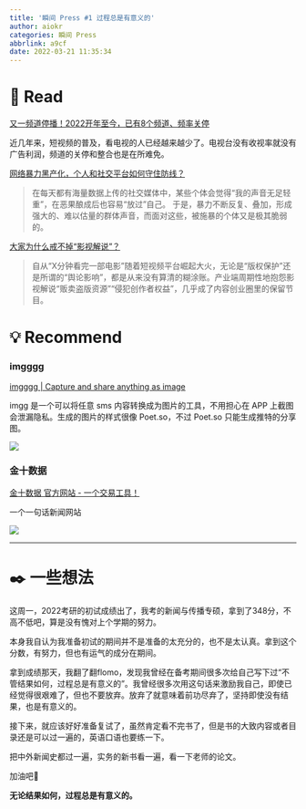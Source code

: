 ```yaml
---
title: '瞬间 Press #1 过程总是有意义的'
author: aiokr
categories: 瞬间 Press
abbrlink: a9cf
date: 2022-03-21 11:35:34
---
```


# 📖 Read

[又一频道停播！2022开年至今，已有8个频道、频率关停](https://mp.weixin.qq.com/s?__biz=MjM5Nzk3MTYxMg==&mid=2650435938&idx=1&sn=a32b8ebaaa7cf92b94c285fa5f9f0568&chksm=bedf029189a88b87ccd383d51448ca04dab11cff1d11a3477392fd4b9000fe65b96df75e3191#rd)

近几年来，短视频的普及，看电视的人已经越来越少了。电视台没有收视率就没有广告利润，频道的关停和整合也是在所难免。

[网络暴力黑产化，个人和社交平台如何守住防线？](https://mp.weixin.qq.com/s?__biz=MzA3MzQ1MzQzNA==&mid=2656984148&idx=1&sn=f741bc7e017783da8b25316880d646b3&chksm=84a42641b3d3af571ece3357bcf61d20ea3ed627625df530e87f54867c9cf4e030ad7de17df1#rd)

> 在每天都有海量数据上传的社交媒体中，某些个体会觉得“我的声音无足轻重”，在恶果酿成后也容易“放过”自己。
于是，暴力不断反复、叠加，形成强大的、难以估量的群体声音，而面对这些，被施暴的个体又是极其脆弱的。
> 

[大家为什么戒不掉“影视解说”？](https://mp.weixin.qq.com/s?__biz=MjM5Nzk3MTYxMg==&mid=2650435751&idx=1&sn=a3b1017ecf85c0e17ab444267ebeb867&chksm=bedf035489a88a423f5afc15fb586cfa65c8e46c2a3e9c0cb8de6e49eb46865d20a0a2ebabd9#rd)

> 自从“X分钟看完一部电影”随着短视频平台崛起大火，无论是“版权保护”还是所谓的“舆论影响”，都是从来没有算清的糊涂账。产业端周期性地抱怨影视解说“贩卖盗版资源”“侵犯创作者权益”，几乎成了内容创业圈里的保留节目。
> 

# 💡 Recommend

### imgggg

[imgggg | Capture and share anything as image](https://imgg.gg/)

imgg 是一个可以将任意 sms 内容转换成为图片的工具，不用担心在 APP 上截图会泄漏隐私。生成的图片的样式很像 Poet.so，不过 Poet.so 只能生成推特的分享图。

![](imgur.lzmun.com/picgo/after2022/imggggg-export-2.png_itp)

### 金十数据

[金十数据 官方网站 - 一个交易工具！](https://www.jin10.com/)

一个一句话新闻网站

![](imgur.lzmun.com/picgo/after2022/Untitled.png_itp)

---

# ✒️ 一些想法

这周一，2022考研的初试成绩出了，我考的新闻与传播专硕，拿到了348分，不高不低吧，算是没有愧对上个学期的努力。

本身我自认为我准备初试的期间并不是准备的太充分的，也不是太认真。拿到这个分数，有努力，但也有运气的成分在期间。

拿到成绩那天，我翻了翻flomo，发现我曾经在备考期间很多次给自己写下过“不管结果如何，过程总是有意义的”。我曾经很多次用这句话来激励我自己，即使已经觉得很艰难了，但也不要放弃。放弃了就意味着前功尽弃了，坚持即使没有结果，也是有意义的。

接下来，就应该好好准备复试了，虽然肯定看不完书了，但是书的大致内容或者目录还是可以过一遍的，英语口语也要练一下。

把中外新闻史都过一遍，实务的新书看一遍，看一下老师的论文。

加油吧💪

**无论结果如何，过程总是有意义的。**